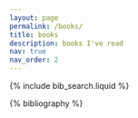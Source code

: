 ```yaml
---
layout: page
permalink: /books/
title: books
description: books I've read
nav: true
nav_order: 2
---
```


<!-- _pages/books.md -->

<!-- Bibsearch Feature -->

{% include bib_search.liquid %}

<div class="publications">

{% bibliography %}

</div>
